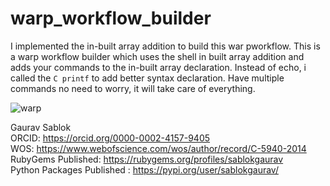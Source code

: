 # warp_workflow_builder
I implemented the in-built array addition to build this war pworkflow. This is a warp workflow builder which uses the shell in built  array addition and adds your commands to the in-built array  declaration. Instead of echo, i called the ```C printf``` to add better syntax declaration. Have multiple commands no need to worry, it will take care of everything. 

![warp](https://github.com/sablokgaurav/warp_workflow_builder/blob/main/warp_workflow_builder.png)

Gaurav Sablok \
ORCID: https://orcid.org/0000-0002-4157-9405 \
WOS: https://www.webofscience.com/wos/author/record/C-5940-2014 \
RubyGems Published: https://rubygems.org/profiles/sablokgaurav \
Python Packages Published : https://pypi.org/user/sablokgaurav/
